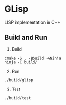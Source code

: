 # GLisp

LISP implementation in C++

## Build and Run

1. Build
```
cmake -S . -Bbuild -GNinja
ninja -C build/
```

2. Run
```
./build/glisp
```

3. Test
```
./build/test
```
